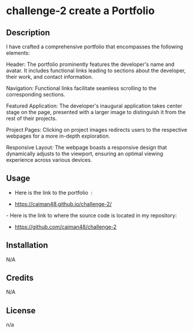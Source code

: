 # challenge-2 create a Portfolio 

## Description

I have crafted a comprehensive portfolio that encompasses the following elements:

Header: The portfolio prominently features the developer's name and avatar. It includes functional links leading to sections about the developer, their work, and contact information.

Navigation: Functional links facilitate seamless scrolling to the corresponding sections.

Featured Application: The developer's inaugural application takes center stage on the page, presented with a larger image to distinguish it from the rest of their projects.

Project Pages: Clicking on project images redirects users to the respective webpages for a more in-depth exploration.

Responsive Layout: The webpage boasts a responsive design that dynamically adjusts to the viewport, ensuring an optimal viewing experience across various devices.



## Usage

- Here is the link to the portfolio  :




- https://caiman48.github.io/challenge-2/




- Here is the link to where the source code is located in my repository:




- https://github.com/caiman48/challenge-2





## Installation

N/A


## Credits

N/A

## License
n/a
